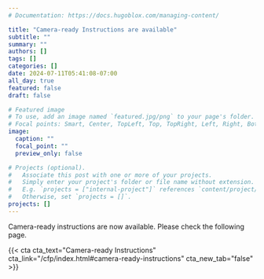 ```yaml
---
# Documentation: https://docs.hugoblox.com/managing-content/

title: "Camera-ready Instructions are available"
subtitle: ""
summary: ""
authors: []
tags: []
categories: []
date: 2024-07-11T05:41:08-07:00
all_day: true
featured: false
draft: false

# Featured image
# To use, add an image named `featured.jpg/png` to your page's folder.
# Focal points: Smart, Center, TopLeft, Top, TopRight, Left, Right, BottomLeft, Bottom, BottomRight.
image:
  caption: ""
  focal_point: ""
  preview_only: false

# Projects (optional).
#   Associate this post with one or more of your projects.
#   Simply enter your project's folder or file name without extension.
#   E.g. `projects = ["internal-project"]` references `content/project/deep-learning/index.md`.
#   Otherwise, set `projects = []`.
projects: []
---
```

Camera-ready instructions are now available.
Please check the following page.

{{< cta cta_text="Camera-ready Instructions" cta_link="/cfp/index.html#camera-ready-instructions" cta_new_tab="false" >}}
